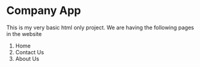 #  Company App 

This is my very basic  html only project.
We are having the following pages in the website  

1. Home 
2. Contact Us 
3. About Us 